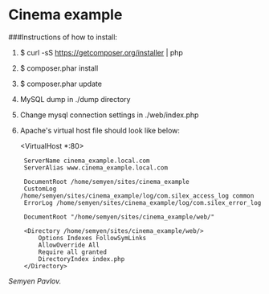 Cinema example
==============

###Instructions of how to install:

1) $ curl -sS https://getcomposer.org/installer | php

2) $ composer.phar install

3) $ composer.phar update

4) MySQL dump in ./dump directory

5) Change mysql connection settings in ./web/index.php

6) Apache's virtual host file should look like below:

    <VirtualHost *:80>

        ServerName cinema_example.local.com
        ServerAlias www.cinema_example.local.com

        DocumentRoot /home/semyen/sites/cinema_example
        CustomLog /home/semyen/sites/cinema_example/log/com.silex_access_log common
        ErrorLog /home/semyen/sites/cinema_example/log/com.silex_error_log

        DocumentRoot "/home/semyen/sites/cinema_example/web/"

        <Directory /home/semyen/sites/cinema_example/web/>
            Options Indexes FollowSymLinks
            AllowOverride All
            Require all granted
            DirectoryIndex index.php
        </Directory>

    </VirtualHost>


*Semyen Pavlov.*